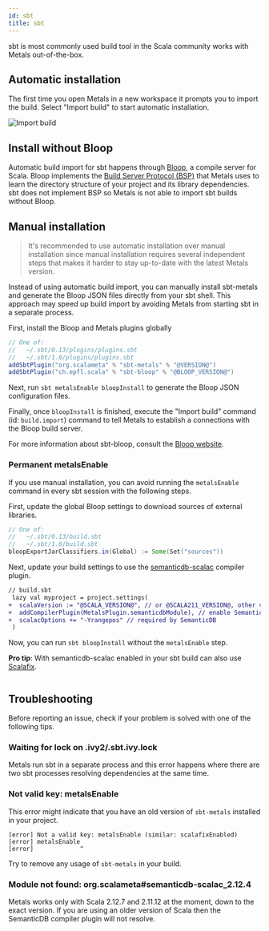 ```yaml
---
id: sbt
title: sbt
---
```


sbt is most commonly used build tool in the Scala community works with Metals
out-of-the-box.

## Automatic installation

The first time you open Metals in a new workspace it prompts you to import the
build. Select "Import build" to start automatic installation.

![Import build](../assets/vscode-import-build.png)

## Install without Bloop

Automatic build import for sbt happens through
[Bloop](https://scalacenter.github.io/bloop/), a compile server for Scala. Bloop
implements the
[Build Server Protocol (BSP)](https://github.com/scalacenter/bsp/blob/master/docs/bsp.md)
that Metals uses to learn the directory structure of your project and its
library dependencies. sbt does not implement BSP so Metals is not able to import
sbt builds without Bloop.

## Manual installation

> It's recommended to use automatic installation over manual installation since
> manual installation requires several independent steps that makes it harder to
> stay up-to-date with the latest Metals version.

Instead of using automatic build import, you can manually install sbt-metals and
generate the Bloop JSON files directly from your sbt shell. This approach may
speed up build import by avoiding Metals from starting sbt in a separate
process.

First, install the Bloop and Metals plugins globally

```scala
// One of:
//   ~/.sbt/0.13/plugins/plugins.sbt
//   ~/.sbt/1.0/plugins/plugins.sbt
addSbtPlugin("org.scalameta" % "sbt-metals" % "@VERSION@")
addSbtPlugin("ch.epfl.scala" % "sbt-bloop" % "@BLOOP_VERSION@")
```

Next, run `sbt metalsEnable bloopInstall` to generate the Bloop JSON
configuration files.

Finally, once `bloopInstall` is finished, execute the "Import build" command
(id: `build.import`) command to tell Metals to establish a connections with the
Bloop build server.

For more information about sbt-bloop, consult the
[Bloop website](https://scalacenter.github.io/bloop/docs/installation/#sbt).

### Permanent metalsEnable

If you use manual installation, you can avoid running the `metalsEnable` command
in every sbt session with the following steps.

First, update the global Bloop settings to download sources of external
libraries.

```scala
// One of:
//   ~/.sbt/0.13/build.sbt
//   ~/.sbt/1.0/build.sbt
bloopExportJarClassifiers.in(Global) := Some(Set("sources"))
```

Next, update your build settings to use the
[semanticdb-scalac](https://scalameta.org/docs/semanticdb/guide.html) compiler
plugin.

```diff
// build.sbt
 lazy val myproject = project.settings(
+  scalaVersion := "@SCALA_VERSION@", // or @SCALA211_VERSION@, other versions are not supported.
+  addCompilerPlugin(MetalsPlugin.semanticdbModule), // enable SemanticDB
+  scalacOptions += "-Yrangepos" // required by SemanticDB
 )
```

Now, you can run `sbt bloopInstall` without the `metalsEnable` step.

**Pro tip**: With semanticdb-scalac enabled in your sbt build can also use
[Scalafix](https://scalacenter.github.io/scalafix).

```scala mdoc:custom-bloop

```

## Troubleshooting

Before reporting an issue, check if your problem is solved with one of the
following tips.

### Waiting for lock on .ivy2/.sbt.ivy.lock

Metals run sbt in a separate process and this error happens where there are two
sbt processes resolving dependencies at the same time.

### Not valid key: metalsEnable

This error might indicate that you have an old version of `sbt-metals` installed
in your project.

```
[error] Not a valid key: metalsEnable (similar: scalafixEnabled)
[error] metalsEnable
[error]             ^
```

Try to remove any usage of `sbt-metals` in your build.

### Module not found: org.scalameta#semanticdb-scalac_2.12.4

Metals works only with Scala 2.12.7 and 2.11.12 at the moment, down to the exact
version. If you are using an older version of Scala then the SemanticDB compiler
plugin will not resolve.

